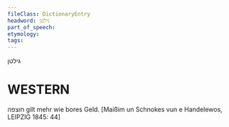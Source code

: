 ```yaml
---
fileClass: DictionaryEntry
headword: גילטן
part_of_speech: 
etymology: 
tags: 
---
```

גילטן

WESTERN
========

חוצפה gilt mehr wie bores Geld.
[Maißim un Schnokes vun e Handelewos, LEIPZIG 1845: 44]